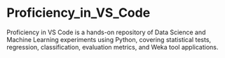 # Proficiency_in_VS_Code
Proficiency in VS Code is a hands-on repository of Data Science and Machine Learning experiments using Python, covering statistical tests, regression, classification, evaluation metrics, and Weka tool applications.
